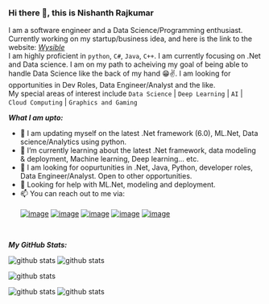 ### Hi there 👋, this is Nishanth Rajkumar

I am a software engineer and a Data Science/Programming enthusiast. Currently working on my startup/business idea, and here is the link to the website: [_Wysible_](https://wysible.com/)<br />
I am highly proficient in `python`, `C#`, `Java`, `C++`. I am currently focusing on .Net and Data science. I am on my path to acheiving my goal of being able to handle Data Science like the back of my hand 😁✌️. I am looking for opportunities in Dev Roles, Data Engineer/Analyst and the like.<br />
My special areas of interest include `Data Science` | `Deep Learning` | `AI` | `Cloud Computing` | `Graphics and Gaming`<br />

**_What I am upto:_**
- 🔭 I am updating myself on the latest .Net framework (6.0), ML.Net, Data science/Analytics using python.
- 🌱 I’m currently learning about the latest .Net framework, data modeling & deployment, Machine learning, Deep learning... etc.
- 💼 I am looking for oopurtunities in .Net, Java, Python, developer roles, Data Engineer/Analyst. Open to other opportunities.
- 🤔 Looking for help with ML.Net, modeling and deployment.
- 📫 You can reach out to me via: 
<br></br>
[![image](https://img.shields.io/badge/nishrk97@outlook.com-0078D4?style=flat&logo=microsoft-outlook&logoColor=white&link=mailto:nishrk97@outlook.com)](mailto:nishrk97@outlook.com)
[![image](https://img.shields.io/badge/nish@wysible.com-D14836?style=flat&logo=gmail&logoColor=white&link=mailto:nish@wysible.com)](mailto:nish@wysible.com)
[![image](https://img.shields.io/badge/Nishanth_Rajkumar-100000?style=flat&logo=github&logoColor=white&link=https://github.com/NishanthRajkumar)](https://github.com/NishanthRajkumar)
[![image](https://img.shields.io/badge/Nish-E4405F?style=flat&logo=instagram&logoColor=white&link=https://www.instagram.com/nish_rk_97/)](https://www.instagram.com/nish_rk_97/)
[![image](https://img.shields.io/badge/Nish9701-1DA1F2?style=flat&logo=twitter&logoColor=white&link=https://twitter.com/Nish9701)](https://twitter.com/Nish9701)
<br />

**_My GitHub Stats:_**

![github stats](https://github-readme-stats.vercel.app/api?username=NishanthRajkumar&show_icons=true&hide_border=true)
![github stats](https://github-readme-streak-stats.herokuapp.com/?user=NishanthRajkumar)

![github stats](https://activity-graph.herokuapp.com/graph?username=NishanthRajkumar&theme=minimal)

![github stats](https://github-profile-summary-cards.vercel.app/api/cards/profile-details?username=NishanthRajkumar&theme=vue)
![github stats](https://github-readme-stats.vercel.app/api/top-langs/?username=NishanthRajkumar)
